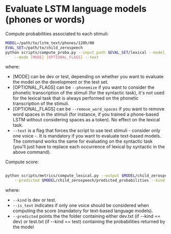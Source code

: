 # Evaluate LSTM language models (phones or words)

Compute probabilities associated to each stimuli:

```bash
MODEL=/path/to/lstm_text/phones/128h/00
EVAL_SET=/path/to/child_zerospeech
python scripts/compute_proba.py --input_path $EVAL_SET/lexical --model_path $MODEL/checkpoint_best.pt \
    --mode [MODE] [OPTIONAL_FLAGS] --text 
```

where: 
- [MODE] can be dev or test, depending on whether you want to evaluate the model on the development or the test set.
- [OPTIONAL_FLAGS] can be `--phonemize` if you want to consider the phonetic transcription of the stimuli (for the syntactic task), it's not used for the lexical task that is always performed on the phonetic transcription of the stimuli.
- [OPTIONAL_FLAGS] can be `--remove_word_spaces` if you want to remove word spaces in the stimuli (for instance, if you trained a phone-based LSTM without considering spaces as a token). No effect on the lexical task. 
- `--text` is a flag that forces the script to use text stimuli - consider only one voice -. It is mandatory if you want to evaluate text-based models.
The command works the same for evaluating on the syntactic task (you'll just have to replace each occurrence of lexical by syntactic in the above command).

Compute score:

```bash

python scripts/metrics/compute_lexical.py --output $MODEL/child_zerospeech/lexical --gold $EVAL_SET \
    --predicted $MODEL/child_zerospeech/predicted_probabilities --kind <MODE> --is_text
```

where:
- `--kind` is dev or test.
- `--is_text` indicates if only one voice should be considered when computing the score (mandatory for text-based language models).
- `--predicted` points the the folder containing either dev.txt (if --kind == dev) or test.txt (if --kind == test) containing the probabilities returned by the model
